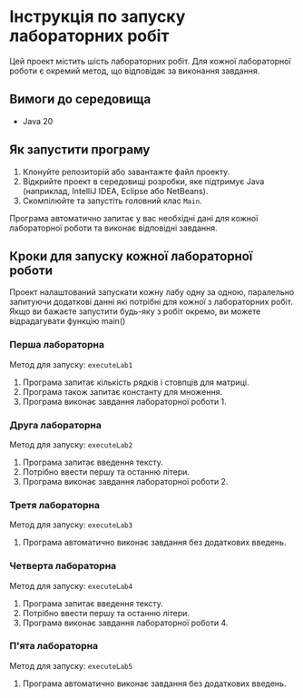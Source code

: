 # Інструкція по запуску лабораторних робіт

Цей проект містить шість лабораторних робіт. Для кожної лабораторної роботи є окремий метод, що відповідає за виконання завдання.

## Вимоги до середовища

- Java 20

## Як запустити програму

1. Клонуйте репозиторій або завантажте файл проекту.
2. Відкрийте проект в середовищі розробки, яке підтримує Java (наприклад, IntelliJ IDEA, Eclipse або NetBeans).
3. Скомпілюйте та запустіть головний клас `Main`.

Програма автоматично запитає у вас необхідні дані для кожної лабораторної роботи та виконає відповідні завдання.

## Кроки для запуску кожної лабораторної роботи

Проект налаштований запускати кожну лабу одну за одною, паралельно запитуючи додаткові данні які потрібні для кожної з лабораторних робіт.
Якщо ви бажаєте запустити будь-яку з робіт окремо, ви можете відрадагувати функцію main()

### Перша лабораторна

Метод для запуску: `executeLab1`

1. Програма запитає кількість рядків і стовпців для матриці.
2. Програма також запитає константу для множення.
3. Програма виконає завдання лабораторної роботи 1.

### Друга лабораторна

Метод для запуску: `executeLab2`

1. Програма запитає введення тексту.
2. Потрібно ввести першу та останню літери.
3. Програма виконає завдання лабораторної роботи 2.

### Третя лабораторна

Метод для запуску: `executeLab3`

1. Програма автоматично виконає завдання без додаткових введень.

### Четверта лабораторна

Метод для запуску: `executeLab4`

1. Програма запитає введення тексту.
2. Потрібно ввести першу та останню літери.
3. Програма виконає завдання лабораторної роботи 4.

### П'ята лабораторна

Метод для запуску: `executeLab5`

1. Програма автоматично виконає завдання без додаткових введень.

